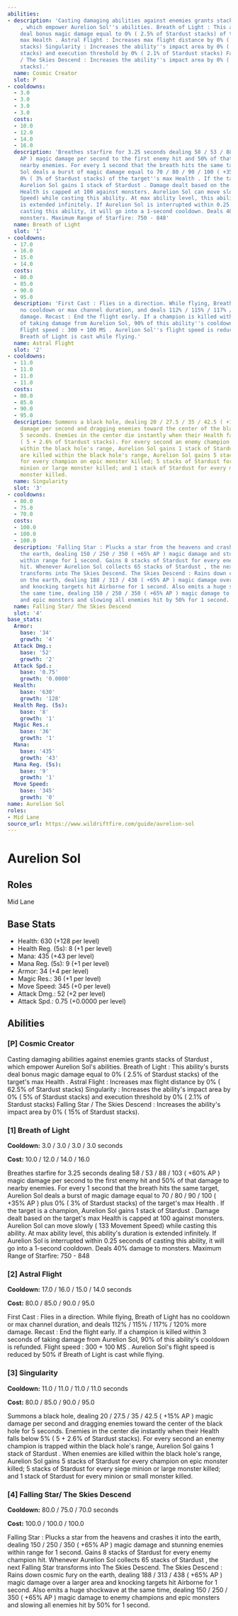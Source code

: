 ```yaml
---
abilities:
- description: 'Casting damaging abilities against enemies grants stacks of Stardust
    , which empower Aurelion Sol''s abilities. Breath of Light : This ability''s bursts
    deal bonus magic damage equal to 0% ( 2.5% of Stardust stacks) of the target''s
    max Health . Astral Flight : Increases max flight distance by 0% ( 62.5% of Stardust
    stacks) Singularity : Increases the ability''s impact area by 0% ( 5% of Stardust
    stacks) and execution threshold by 0% ( 2.1% of Stardust stacks) Falling Star
    / The Skies Descend : Increases the ability''s impact area by 0% ( 15% of Stardust
    stacks).'
  name: Cosmic Creator
  slot: P
- cooldowns:
  - 3.0
  - 3.0
  - 3.0
  - 3.0
  costs:
  - 10.0
  - 12.0
  - 14.0
  - 16.0
  description: 'Breathes starfire for 3.25 seconds dealing 58 / 53 / 88 / 103 ( +60%
    AP ) magic damage per second to the first enemy hit and 50% of that damage to
    nearby enemies. For every 1 second that the breath hits the same target, Aurelion
    Sol deals a burst of magic damage equal to 70 / 80 / 90 / 100 ( +35% AP ) plus
    0% ( 3% of Stardust stacks) of the target''s max Health . If the target is a champion,
    Aurelion Sol gains 1 stack of Stardust . Damage dealt based on the target''s max
    Health is capped at 100 against monsters. Aurelion Sol can move slowly ( 133 Movement
    Speed) while casting this ability. At max ability level, this ability''s duration
    is extended infinitely. If Aurelion Sol is interrupted within 0.25 seconds of
    casting this ability, it will go into a 1-second cooldown. Deals 40% damage to
    monsters. Maximum Range of Starfire: 750 - 848'
  name: Breath of Light
  slot: '1'
- cooldowns:
  - 17.0
  - 16.0
  - 15.0
  - 14.0
  costs:
  - 80.0
  - 85.0
  - 90.0
  - 95.0
  description: 'First Cast : Flies in a direction. While flying, Breath of Light has
    no cooldown or max channel duration, and deals 112% / 115% / 117% / 120% more
    damage. Recast : End the flight early. If a champion is killed within 3 seconds
    of taking damage from Aurelion Sol, 90% of this ability''s cooldown is refunded.
    Flight speed : 300 + 100 MS . Aurelion Sol''s flight speed is reduced by 50% if
    Breath of Light is cast while flying.'
  name: Astral Flight
  slot: '2'
- cooldowns:
  - 11.0
  - 11.0
  - 11.0
  - 11.0
  costs:
  - 80.0
  - 85.0
  - 90.0
  - 95.0
  description: Summons a black hole, dealing 20 / 27.5 / 35 / 42.5 ( +15% AP ) magic
    damage per second and dragging enemies toward the center of the black hole for
    5 seconds. Enemies in the center die instantly when their Health falls below 5%
    ( 5 + 2.6% of Stardust stacks). For every second an enemy champion is trapped
    within the black hole's range, Aurelion Sol gains 1 stack of Stardust . When enemies
    are killed within the black hole's range, Aurelion Sol gains 5 stacks of Stardust
    for every champion on epic monster killed; 5 stacks of Stardust for every siege
    minion or large monster killed; and 1 stack of Stardust for every minion or small
    monster killed.
  name: Singularity
  slot: '3'
- cooldowns:
  - 80.0
  - 75.0
  - 70.0
  costs:
  - 100.0
  - 100.0
  - 100.0
  description: 'Falling Star : Plucks a star from the heavens and crashes it into
    the earth, dealing 150 / 250 / 350 ( +65% AP ) magic damage and stunning enemies
    within range for 1 second. Gains 8 stacks of Stardust for every enemy champion
    hit. Whenever Aurelion Sol collects 65 stacks of Stardust , the next Falling Star
    transforms into The Skies Descend. The Skies Descend : Rains down cosmic fury
    on the earth, dealing 188 / 313 / 438 ( +65% AP ) magic damage over a larger area
    and knocking targets hit Airborne for 1 second. Also emits a huge shockwave at
    the same time, dealing 150 / 250 / 350 ( +65% AP ) magic damage to enemy champions
    and epic monsters and slowing all enemies hit by 50% for 1 second.'
  name: Falling Star/ The Skies Descend
  slot: '4'
base_stats:
  Armor:
    base: '34'
    growth: '4'
  Attack Dmg.:
    base: '52'
    growth: '2'
  Attack Spd.:
    base: '0.75'
    growth: '0.0000'
  Health:
    base: '630'
    growth: '128'
  Health Reg. (5s):
    base: '8'
    growth: '1'
  Magic Res.:
    base: '36'
    growth: '1'
  Mana:
    base: '435'
    growth: '43'
  Mana Reg. (5s):
    base: '9'
    growth: '1'
  Move Speed:
    base: '345'
    growth: '0'
name: Aurelion Sol
roles:
- Mid Lane
source_url: https://www.wildriftfire.com/guide/aurelion-sol
---
```


# Aurelion Sol

## Roles

Mid Lane

## Base Stats

- Health: 630 (+128 per level)
- Health Reg. (5s): 8 (+1 per level)
- Mana: 435 (+43 per level)
- Mana Reg. (5s): 9 (+1 per level)
- Armor: 34 (+4 per level)
- Magic Res.: 36 (+1 per level)
- Move Speed: 345 (+0 per level)
- Attack Dmg.: 52 (+2 per level)
- Attack Spd.: 0.75 (+0.0000 per level)

## Abilities

### [P] Cosmic Creator

Casting damaging abilities against enemies grants stacks of Stardust , which empower Aurelion Sol's abilities. Breath of Light : This ability's bursts deal bonus magic damage equal to 0% ( 2.5% of Stardust stacks) of the target's max Health . Astral Flight : Increases max flight distance by 0% ( 62.5% of Stardust stacks) Singularity : Increases the ability's impact area by 0% ( 5% of Stardust stacks) and execution threshold by 0% ( 2.1% of Stardust stacks) Falling Star / The Skies Descend : Increases the ability's impact area by 0% ( 15% of Stardust stacks).

### [1] Breath of Light

**Cooldown:** 3.0 / 3.0 / 3.0 / 3.0 seconds

**Cost:** 10.0 / 12.0 / 14.0 / 16.0

Breathes starfire for 3.25 seconds dealing 58 / 53 / 88 / 103 ( +60% AP ) magic damage per second to the first enemy hit and 50% of that damage to nearby enemies. For every 1 second that the breath hits the same target, Aurelion Sol deals a burst of magic damage equal to 70 / 80 / 90 / 100 ( +35% AP ) plus 0% ( 3% of Stardust stacks) of the target's max Health . If the target is a champion, Aurelion Sol gains 1 stack of Stardust . Damage dealt based on the target's max Health is capped at 100 against monsters. Aurelion Sol can move slowly ( 133 Movement Speed) while casting this ability. At max ability level, this ability's duration is extended infinitely. If Aurelion Sol is interrupted within 0.25 seconds of casting this ability, it will go into a 1-second cooldown. Deals 40% damage to monsters. Maximum Range of Starfire: 750 - 848

### [2] Astral Flight

**Cooldown:** 17.0 / 16.0 / 15.0 / 14.0 seconds

**Cost:** 80.0 / 85.0 / 90.0 / 95.0

First Cast : Flies in a direction. While flying, Breath of Light has no cooldown or max channel duration, and deals 112% / 115% / 117% / 120% more damage. Recast : End the flight early. If a champion is killed within 3 seconds of taking damage from Aurelion Sol, 90% of this ability's cooldown is refunded. Flight speed : 300 + 100 MS . Aurelion Sol's flight speed is reduced by 50% if Breath of Light is cast while flying.

### [3] Singularity

**Cooldown:** 11.0 / 11.0 / 11.0 / 11.0 seconds

**Cost:** 80.0 / 85.0 / 90.0 / 95.0

Summons a black hole, dealing 20 / 27.5 / 35 / 42.5 ( +15% AP ) magic damage per second and dragging enemies toward the center of the black hole for 5 seconds. Enemies in the center die instantly when their Health falls below 5% ( 5 + 2.6% of Stardust stacks). For every second an enemy champion is trapped within the black hole's range, Aurelion Sol gains 1 stack of Stardust . When enemies are killed within the black hole's range, Aurelion Sol gains 5 stacks of Stardust for every champion on epic monster killed; 5 stacks of Stardust for every siege minion or large monster killed; and 1 stack of Stardust for every minion or small monster killed.

### [4] Falling Star/ The Skies Descend

**Cooldown:** 80.0 / 75.0 / 70.0 seconds

**Cost:** 100.0 / 100.0 / 100.0

Falling Star : Plucks a star from the heavens and crashes it into the earth, dealing 150 / 250 / 350 ( +65% AP ) magic damage and stunning enemies within range for 1 second. Gains 8 stacks of Stardust for every enemy champion hit. Whenever Aurelion Sol collects 65 stacks of Stardust , the next Falling Star transforms into The Skies Descend. The Skies Descend : Rains down cosmic fury on the earth, dealing 188 / 313 / 438 ( +65% AP ) magic damage over a larger area and knocking targets hit Airborne for 1 second. Also emits a huge shockwave at the same time, dealing 150 / 250 / 350 ( +65% AP ) magic damage to enemy champions and epic monsters and slowing all enemies hit by 50% for 1 second.

